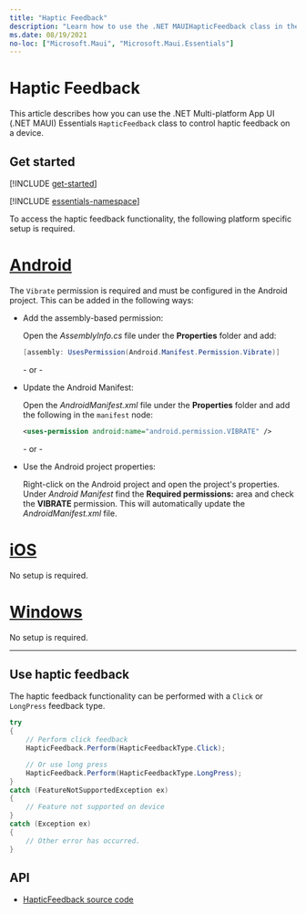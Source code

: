 ```yaml
---
title: "Haptic Feedback"
description: "Learn how to use the .NET MAUIHapticFeedback class in the Microsoft.Maui.Essentials namespace. This class lets you control haptic feedback on a device."
ms.date: 08/19/2021
no-loc: ["Microsoft.Maui", "Microsoft.Maui.Essentials"]
---
```


# Haptic Feedback

This article describes how you can use the .NET Multi-platform App UI (.NET MAUI) Essentials `HapticFeedback` class to control haptic feedback on a device.

## Get started

[!INCLUDE [get-started](includes/get-started.md)]

[!INCLUDE [essentials-namespace](includes/essentials-namespace.md)]

To access the haptic feedback functionality, the following platform specific setup is required.

<!-- markdownlint-disable MD025 -->
# [Android](#tab/android)

The `Vibrate` permission is required and must be configured in the Android project. This can be added in the following ways:

- Add the assembly-based permission:

  Open the _AssemblyInfo.cs_ file under the **Properties** folder and add:

  ```csharp
  [assembly: UsesPermission(Android.Manifest.Permission.Vibrate)]
  ```

  \- or -

- Update the Android Manifest:

  Open the _AndroidManifest.xml_ file under the **Properties** folder and add the following in the `manifest` node:

  ```xml
  <uses-permission android:name="android.permission.VIBRATE" />
  ```

  \- or -

- Use the Android project properties:

  Right-click on the Android project and open the project's properties. Under _Android Manifest_ find the **Required permissions:** area and check the **VIBRATE** permission. This will automatically update the _AndroidManifest.xml_ file.

# [iOS](#tab/ios)

No setup is required.

# [Windows](#tab/windows)

No setup is required.

-----
<!-- markdownlint-enable MD025 -->

## Use haptic feedback

The haptic feedback functionality can be performed with a `Click` or `LongPress` feedback type.

```csharp
try
{
    // Perform click feedback
    HapticFeedback.Perform(HapticFeedbackType.Click);

    // Or use long press    
    HapticFeedback.Perform(HapticFeedbackType.LongPress);
}
catch (FeatureNotSupportedException ex)
{
    // Feature not supported on device
}
catch (Exception ex)
{
    // Other error has occurred.
}
```

## API

- [HapticFeedback source code](https://github.com/dotnet/maui/tree/main/src/Essentials/src/HapticFeedback)
<!-- - [HapticFeedback API documentation](xref:Microsoft.Maui.Essentials.HapticFeedback)-->
